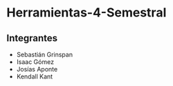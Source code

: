 # Herramientas-4-Semestral


## Integrantes

- Sebastián Grinspan
- Isaac Gómez 
- Josías Aponte
- Kendall Kant
